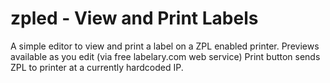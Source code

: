 # zpled - View and Print Labels

A simple editor to view and print a label on a ZPL enabled printer.
Previews available as you edit (via free labelary.com web service)
Print button sends ZPL to printer at a currently hardcoded IP.
